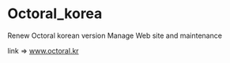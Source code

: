 # Octoral_korea
Renew Octoral korean version
Manage Web site and maintenance

link => www.octoral.kr
